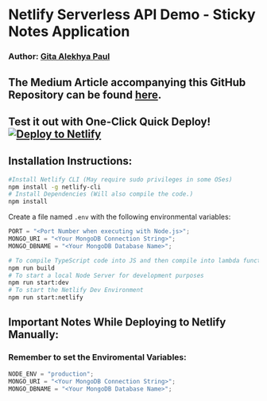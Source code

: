 # Netlify Serverless API Demo - Sticky Notes Application

### **Author: [Gita Alekhya Paul](https://github.com/gitaalekhyapaul)**

## **The Medium Article accompanying this GitHub Repository can be found [here](#).**

## **Test it out with One-Click Quick Deploy! [![Deploy to Netlify](https://www.netlify.com/img/deploy/button.svg "Deploy to Netlify")](https://app.netlify.com/start/deploy?repository=https://github.com/gitaalekhyapaul/netlify-serverless)**

## **Installation Instructions:**

```bash
#Install Netlify CLI (May require sudo privileges in some OSes)
npm install -g netlify-cli
# Install Dependencies (Will also compile the code.)
npm install
```

Create a file named `.env` with the following environmental variables:

```javascript
PORT = "<Port Number when executing with Node.js>";
MONGO_URI = "<Your MongoDB Connection String>";
MONGO_DBNAME = "<Your MongoDB Database Name>";
```

```bash
# To compile TypeScript code into JS and then compile into lambda functions
npm run build
# To start a local Node Server for development purposes
npm run start:dev
# To start the Netlify Dev Environment
npm run start:netlify
```

## **Important Notes While Deploying to Netlify Manually:**

### Remember to set the Enviromental Variables:

```javascript
NODE_ENV = "production";
MONGO_URI = "<Your MongoDB Connection String>";
MONGO_DBNAME = "<Your MongoDB Database Name>";
```
